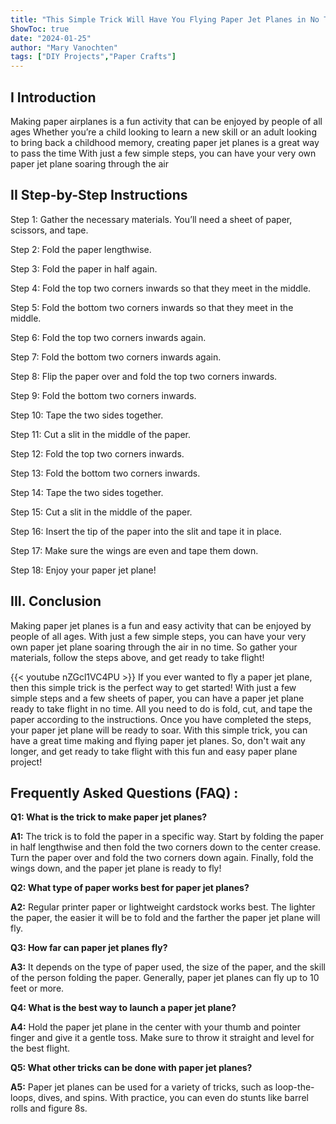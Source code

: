 ```yaml
---
title: "This Simple Trick Will Have You Flying Paper Jet Planes in No Time!"
ShowToc: true 
date: "2024-01-25"
author: "Mary Vanochten" 
tags: ["DIY Projects","Paper Crafts"]
---
```

## I Introduction

Making paper airplanes is a fun activity that can be enjoyed by people of all ages Whether you’re a child looking to learn a new skill or an adult looking to bring back a childhood memory, creating paper jet planes is a great way to pass the time With just a few simple steps, you can have your very own paper jet plane soaring through the air 

## II Step-by-Step Instructions

Step 1: Gather the necessary materials. You’ll need a sheet of paper, scissors, and tape.

Step 2: Fold the paper lengthwise.

Step 3: Fold the paper in half again.

Step 4: Fold the top two corners inwards so that they meet in the middle.

Step 5: Fold the bottom two corners inwards so that they meet in the middle.

Step 6: Fold the top two corners inwards again.

Step 7: Fold the bottom two corners inwards again.

Step 8: Flip the paper over and fold the top two corners inwards.

Step 9: Fold the bottom two corners inwards.

Step 10: Tape the two sides together.

Step 11: Cut a slit in the middle of the paper.

Step 12: Fold the top two corners inwards.

Step 13: Fold the bottom two corners inwards.

Step 14: Tape the two sides together.

Step 15: Cut a slit in the middle of the paper.

Step 16: Insert the tip of the paper into the slit and tape it in place.

Step 17: Make sure the wings are even and tape them down.

Step 18: Enjoy your paper jet plane!

## III. Conclusion

Making paper jet planes is a fun and easy activity that can be enjoyed by people of all ages. With just a few simple steps, you can have your very own paper jet plane soaring through the air in no time. So gather your materials, follow the steps above, and get ready to take flight!

{{< youtube nZGcl1VC4PU >}} 
If you ever wanted to fly a paper jet plane, then this simple trick is the perfect way to get started! With just a few simple steps and a few sheets of paper, you can have a paper jet plane ready to take flight in no time. All you need to do is fold, cut, and tape the paper according to the instructions. Once you have completed the steps, your paper jet plane will be ready to soar. With this simple trick, you can have a great time making and flying paper jet planes. So, don't wait any longer, and get ready to take flight with this fun and easy paper plane project!

## Frequently Asked Questions (FAQ) :
**Q1: What is the trick to make paper jet planes?**

**A1:** The trick is to fold the paper in a specific way. Start by folding the paper in half lengthwise and then fold the two corners down to the center crease. Turn the paper over and fold the two corners down again. Finally, fold the wings down, and the paper jet plane is ready to fly! 

**Q2: What type of paper works best for paper jet planes?**

**A2:** Regular printer paper or lightweight cardstock works best. The lighter the paper, the easier it will be to fold and the farther the paper jet plane will fly. 

**Q3: How far can paper jet planes fly?**

**A3:** It depends on the type of paper used, the size of the paper, and the skill of the person folding the paper. Generally, paper jet planes can fly up to 10 feet or more. 

**Q4: What is the best way to launch a paper jet plane?**

**A4:** Hold the paper jet plane in the center with your thumb and pointer finger and give it a gentle toss. Make sure to throw it straight and level for the best flight. 

**Q5: What other tricks can be done with paper jet planes?**

**A5:** Paper jet planes can be used for a variety of tricks, such as loop-the-loops, dives, and spins. With practice, you can even do stunts like barrel rolls and figure 8s.



